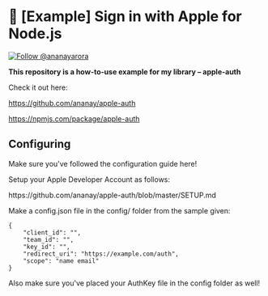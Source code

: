 #  [Example] Sign in with Apple for Node.js

<a href="https://twitter.com/intent/follow?screen_name=ananayarora"><img src="https://img.shields.io/twitter/follow/ananayarora.svg?label=Follow%20@ananayarora" alt="Follow @ananayarora"></img></a>
</p>

**This repository is a how-to-use example for my library – apple-auth**

Check it out here:

https://github.com/ananay/apple-auth

https://npmjs.com/package/apple-auth

## Configuring

<p>Make sure you've followed the configuration guide here!</p>
<p>Setup your Apple Developer Account as follows:</p>
https://github.com/ananay/apple-auth/blob/master/SETUP.md

Make a config.json file in the config/ folder from the sample given:
```
{
    "client_id": "",
    "team_id": "",
    "key_id": "",
    "redirect_uri": "https://example.com/auth",
    "scope": "name email"
}
```

Also make sure you've placed your AuthKey file in the config folder as well!

